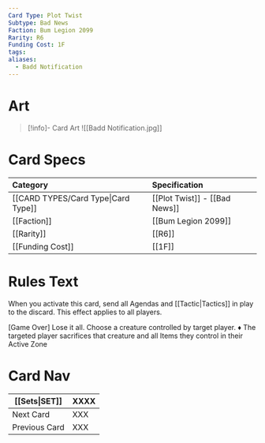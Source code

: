 ```yaml
---
Card Type: Plot Twist
Subtype: Bad News
Faction: Bum Legion 2099
Rarity: R6
Funding Cost: 1F
tags: 
aliases:
  - Badd Notification
---
```

# Art

> [!info]- Card Art
> ![[Badd Notification.jpg]]

# Card Specs

| Category | Specification| 
| :--- | :--- |
| [[CARD TYPES/Card Type\|Card Type]] | [[Plot Twist]] - [[Bad News]] |  
| [[Faction]] | [[Bum Legion 2099]] |  
| [[Rarity]] | [[R6]] |  
| [[Funding Cost]] | [[1F]] |  

# Rules Text  

When you activate this card, send all Agendas and [[Tactic|Tactics]] in play to the discard. This effect applies to all players.  

[Game Over] Lose it all.
Choose a creature controlled by target player.
♦ The targeted player sacrifices that creature and all Items they control in their Active Zone

# Card Nav

| [[Sets\|SET]]           | XXXX |
| ------------- | ------------------------------ |
| Next Card     | XXX |
| Previous Card | XXX |


